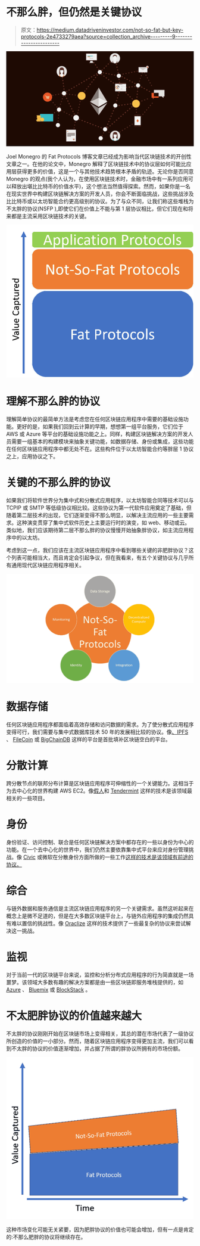 # 不那么胖，但仍然是关键协议

> 原文：<https://medium.datadriveninvestor.com/not-so-fat-but-key-protocols-2e4733279aea?source=collection_archive---------9----------------------->

![](img/bb95b53117e011ecaa111814042c9f8b.png)

Joel Monegro 的 Fat Protocols 博客文章已经成为影响当代区块链技术的开创性文章之一。在他的论文中，Monegro 解释了区块链技术中的协议层如何可能比应用层获得更多的价值，这是一个与其他技术趋势根本矛盾的轨迹。无论你是否同意 Monegro 的观点(我个人认为，在使用区块链技术时，金融市场中有一系列应用可以释放出堪比比特币的价值水平)，这个想法当然值得探索。然而，如果你是一名在现实世界中构建区块链解决方案的开发人员，你会不断面临挑战，这些挑战涉及比比特币或以太坊智能合约更高级别的协议。为了与众不同，让我们称这些堆栈为不太胖的协议(NSFP ),即使它们在价值上不能与第 1 层协议相比，但它们现在和将来都是主流采用区块链技术的关键。

![](img/e0df250d6afe5e5b0e89a10539fdc950.png)

# 理解不那么胖的协议

理解简单协议的最简单方法是考虑您在任何区块链应用程序中需要的基础设施功能。更好的是，如果我们回到云计算的早期，想想第一组平台服务，它们位于 AWS 或 Azure 等平台的基础设施功能之上。同样，构建区块链解决方案的开发人员需要一组基本的构建模块来抽象关键功能，如数据存储、身份或集成，这些功能在任何区块链应用程序中都无处不在。这些构件位于以太坊智能合约等胖层 1 协议之上，应用协议之下。

# 关键的不那么胖的协议

如果我们将软件世界分为集中式和分散式应用程序，以太坊智能合同等技术可以与 TCPIP 或 SMTP 等低级协议相比较。这些协议为第一代软件应用奠定了基础，但随着第二层技术的出现，它们逐渐变得不那么明显，以解决主流应用的一些主要需求。这种演变贯穿了集中式软件历史上主要运行时的演变，如 web、移动或云。类似地，我们应该期待第二层不那么胖的协议慢慢开始抽象胖协议，如主流应用程序中的以太坊。

考虑到这一点，我们应该在主流区块链应用程序中看到哪些关键的非肥胖协议？这个列表可能相当大，而且肯定会引起争议，但在我看来，有五个关键协议与几乎所有通用现代区块链应用程序相关。

![](img/9a698e26d1cecd2a1674d72953a3f4b3.png)

# 数据存储

任何区块链应用程序都面临着高效存储和访问数据的需求。为了使分散式应用程序变得可行，我们需要与集中式数据库技术 50 年的发展相比较的协议。像[、IPFS](https://ipfs.io/) 、 [FileCoin](https://filecoin.io/) 或 [BigChainDB](https://www.bigchaindb.com/) 这样的平台是首批填补区块链空白的平台。

# 分散计算

跨分散节点的联邦分布计算是区块链应用程序可伸缩性的一个关键能力。这相当于为去中心化的世界构建 AWS EC2。像[假人](https://golem.network/)和 [Tendermint](https://tendermint.com/) 这样的技术是该领域最相关的一些项目。

# 身份

身份验证、访问控制、联合是任何区块链解决方案中都存在的一些以身份为中心的功能。在一个去中心化的世界中，我们仍然主要依靠集中式平台来应对身份管理挑战。像 [Civic](https://www.civic.com/) 或微软在分散身份方面所做的一些工作[这样的技术是该领域有前途的协议。](https://cloudblogs.microsoft.com/enterprisemobility/2018/02/12/decentralized-digital-identities-and-blockchain-the-future-as-we-see-it/)

# 综合

与链外数据和服务通信是主流区块链应用程序的另一个关键需求。虽然这听起来在概念上是微不足道的，但是在大多数区块链平台上，与链外应用程序的集成仍然具有难以置信的挑战性。像 [Oraclize](http://www.oraclize.it/) 这样的技术提供了一些最复杂的协议来尝试解决这一挑战。

# 监视

对于当前一代的区块链平台来说，监控和分析分布式应用程序的行为简直就是一场噩梦。该领域大多数有趣的解决方案都是由一些区块链即服务堆栈提供的，如 [Azure](https://azure.microsoft.com/en-us/solutions/blockchain/) 、 [Bluemix](https://console.bluemix.net/catalog/services/blockchain) 或 [BlockStack](https://blockstack.org/) 。

# 不太肥胖协议的价值越来越大

不太胖的协议刚刚开始在区块链市场上变得相关，其总的潜在市场代表了一级协议所创造的价值的一小部分。然而，随着区块链应用程序变得更加主流，我们可以看到不太胖的协议的价值逐渐增加，并占据了所谓的胖协议所拥有的市场份额。

![](img/75903a2b7de9fa70cb20b7cc46636e65.png)

这种市场变化可能无关紧要，因为肥胖协议的价值也可能会增加，但有一点是肯定的:不那么肥胖的协议将继续存在。
